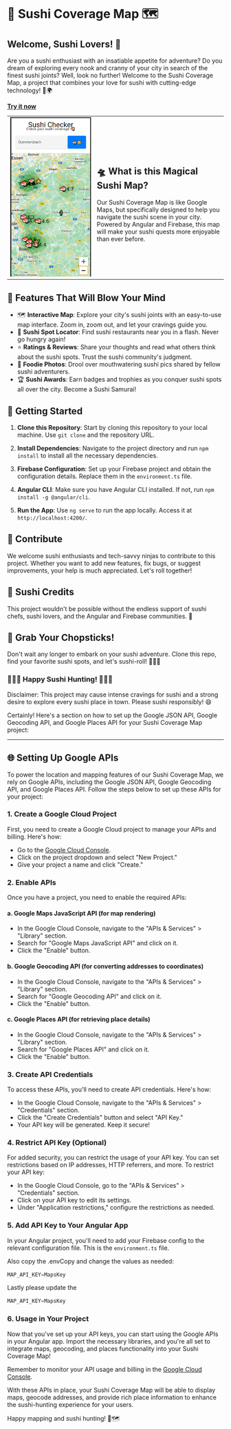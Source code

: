 # 🍣 Sushi Coverage Map 🗺️

## Welcome, Sushi Lovers! 🍣

Are you a sushi enthusiast with an insatiable appetite for adventure? Do you dream of exploring every nook and cranny of your city in search of the finest sushi joints? Well, look no further! Welcome to the Sushi Coverage Map, a project that combines your love for sushi with cutting-edge technology! 🍣🌍

[**Try it now**](https://sushi-coverage-check.firebaseapp.com/)

<table style="width: 100%;">
  <tr>
    <td style="width: 40%; text-align: center;">
      <img src="screenshot.png" alt="Sushi Coverage Map Screenshot" width="300">
    </td>
    <td style="width: 60%;">
        <h2>🛸 What is this Magical Sushi Map?</h2>
        Our Sushi Coverage Map is like Google Maps, but specifically designed to help you navigate the sushi scene in your city. Powered by Angular and Firebase, this map will make your sushi quests more enjoyable than ever before. 
    </td>
  </tr>
</table>


## 🌟 Features That Will Blow Your Mind

- 🗺️ **Interactive Map**: Explore your city's sushi joints with an easy-to-use map interface. Zoom in, zoom out, and let your cravings guide you.
- 🍣 **Sushi Spot Locator**: Find sushi restaurants near you in a flash. Never go hungry again!
- ⭐ **Ratings & Reviews**: Share your thoughts and read what others think about the sushi spots. Trust the sushi community's judgment.
- 📸 **Foodie Photos**: Drool over mouthwatering sushi pics shared by fellow sushi adventurers.
- 🏆 **Sushi Awards**: Earn badges and trophies as you conquer sushi spots all over the city. Become a Sushi Samurai!

## 🚀 Getting Started

1. **Clone this Repository**: Start by cloning this repository to your local machine. Use `git clone` and the repository URL.

2. **Install Dependencies**: Navigate to the project directory and run `npm install` to install all the necessary dependencies.

3. **Firebase Configuration**: Set up your Firebase project and obtain the configuration details. Replace them in the `environment.ts` file.

4. **Angular CLI**: Make sure you have Angular CLI installed. If not, run `npm install -g @angular/cli`.

5. **Run the App**: Use `ng serve` to run the app locally. Access it at `http://localhost:4200/`.

## 🤖 Contribute

We welcome sushi enthusiasts and tech-savvy ninjas to contribute to this project. Whether you want to add new features, fix bugs, or suggest improvements, your help is much appreciated. Let's roll together!

## 🍣 Sushi Credits

This project wouldn't be possible without the endless support of sushi chefs, sushi lovers, and the Angular and Firebase communities. 🙏

## 🍱 Grab Your Chopsticks!

Don't wait any longer to embark on your sushi adventure. Clone this repo, find your favorite sushi spots, and let's sushi-roll! 🍣🍣🍣

### 🍣🍣🍣 Happy Sushi Hunting! 🍣🍣🍣

Disclaimer: This project may cause intense cravings for sushi and a strong desire to explore every sushi place in town. Please sushi responsibly! 😄

Certainly! Here's a section on how to set up the Google JSON API, Google Geocoding API, and Google Places API for your Sushi Coverage Map project:

---

## 🌐 Setting Up Google APIs

To power the location and mapping features of our Sushi Coverage Map, we rely on Google APIs, including the Google JSON API, Google Geocoding API, and Google Places API. Follow the steps below to set up these APIs for your project:

### 1. **Create a Google Cloud Project**

First, you need to create a Google Cloud project to manage your APIs and billing. Here's how:

- Go to the [Google Cloud Console](https://console.cloud.google.com/).
- Click on the project dropdown and select "New Project."
- Give your project a name and click "Create."

### 2. **Enable APIs**

Once you have a project, you need to enable the required APIs:

#### a. Google Maps JavaScript API (for map rendering)

- In the Google Cloud Console, navigate to the "APIs & Services" > "Library" section.
- Search for "Google Maps JavaScript API" and click on it.
- Click the "Enable" button.

#### b. Google Geocoding API (for converting addresses to coordinates)

- In the Google Cloud Console, navigate to the "APIs & Services" > "Library" section.
- Search for "Google Geocoding API" and click on it.
- Click the "Enable" button.

#### c. Google Places API (for retrieving place details)

- In the Google Cloud Console, navigate to the "APIs & Services" > "Library" section.
- Search for "Google Places API" and click on it.
- Click the "Enable" button.

### 3. **Create API Credentials**

To access these APIs, you'll need to create API credentials. Here's how:

- In the Google Cloud Console, navigate to the "APIs & Services" > "Credentials" section.
- Click the "Create Credentials" button and select "API Key."
- Your API key will be generated. Keep it secure!

### 4. **Restrict API Key (Optional)**

For added security, you can restrict the usage of your API key. You can set restrictions based on IP addresses, HTTP referrers, and more. To restrict your API key:

- In the Google Cloud Console, go to the "APIs & Services" > "Credentials" section.
- Click on your API key to edit its settings.
- Under "Application restrictions," configure the restrictions as needed.

### 5. **Add API Key to Your Angular App**

In your Angular project, you'll need to add your Firebase config to the relevant configuration file. This is the `environment.ts` file.

Also copy the .envCopy and change the values as needed:

```typescript
MAP_API_KEY=MapsKey
```

Lastly please update the 

```typescript
MAP_API_KEY=MapsKey
```

### 6. **Usage in Your Project**

Now that you've set up your API keys, you can start using the Google APIs in your Angular app. Import the necessary libraries, and you're all set to integrate maps, geocoding, and places functionality into your Sushi Coverage Map!

Remember to monitor your API usage and billing in the [Google Cloud Console](https://console.cloud.google.com/).

With these APIs in place, your Sushi Coverage Map will be able to display maps, geocode addresses, and provide rich place information to enhance the sushi-hunting experience for your users.

Happy mapping and sushi hunting! 🍣🗺️